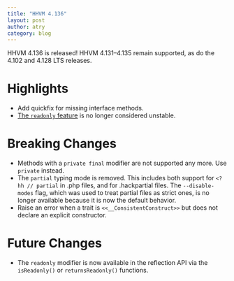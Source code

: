 ```yaml
---
title: "HHVM 4.136"
layout: post
author: atry
category: blog
---
```


HHVM 4.136 is released! HHVM 4.131&ndash;4.135 remain supported, as do the 4.102 and 4.128 LTS releases.

# Highlights

- Add quickfix for missing interface methods.
- [The `readonly` feature](https://docs.hhvm.com/hack/experimental-features/read-only) is no longer considered unstable.

# Breaking Changes

- Methods with a `private final` modifier are not supported any more. Use `private` instead.
- The `partial` typing mode is removed. This includes both support for `<?hh // partial` in .php files, and for .hackpartial files. The `--disable-modes` flag, which was used to treat partial files as strict ones, is no longer available because it is now the default behavior.
- Raise an error when a trait is `<<__ConsistentConstruct>>` but does not declare an explicit constructor.

# Future Changes

- The `readonly` modifier is now available in the reflection API via the `isReadonly()` or `returnsReadonly()` functions.
